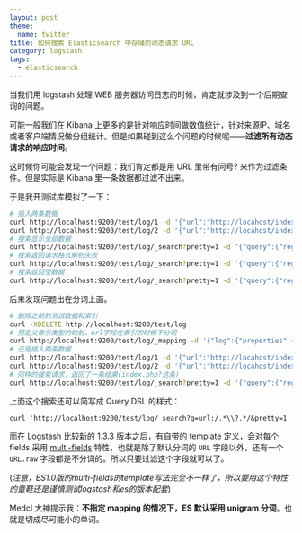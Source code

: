 ```yaml
---
layout: post
theme:
  name: twitter
title: 如何搜索 Elasticsearch 中存储的动态请求 URL
category: logstash
tags:
  - elasticsearch
---
```


当我们用 logstash 处理 WEB 服务器访问日志的时候，肯定就涉及到一个后期查询的问题。

可能一般我们在 Kibana 上更多的是针对响应时间做数值统计，针对来源IP、域名或者客户端情况做分组统计。但是如果碰到这么个问题的时候呢——**过滤所有动态请求的响应时间**。

这时候你可能会发现一个问题：我们肯定都是用 URL 里带有问号? 来作为过滤条件。但是实际是 Kibana 里一条数据都过滤不出来。

于是我开测试库模拟了一下：

```bash
# 插入两条数据
curl http://localhost:9200/test/log/1 -d '{"url":"http://locahost/index.html"}'
curl http://localhost:9200/test/log/2 -d '{"url":"http://locahost/index.php?key=value"}'
# 搜索显示全部数据
curl http://localhost:9200/test/log/_search?pretty=1 -d '{"query":{"regexp":{"url":{"value":".*"}}}}'
# 搜索返回请求格式解析失败
curl http://localhost:9200/test/log/_search?pretty=1 -d '{"query":{"regexp":{"url":{"value":"\?.*"}}}}'
# 搜索返回空数据
curl http://localhost:9200/test/log/_search?pretty=1 -d '{"query":{"regexp":{"url":{"value":".*\\?.*"}}}}'
```

后来发现问题出在分词上面。

```bash
# 删除之前的测试数据和索引
curl -XDELETE http://localhost:9200/test/log
# 预定义索引类型的映射，url字段在索引的时候不分词
curl http://localhost:9200/test/log/_mapping -d '{"log":{"properties":{"url":{"index":"not_analyzed","type":"string"}}}}'
# 还是插入两条数据
curl http://localhost:9200/test/log/1 -d '{"url":"http://locahost/index.html"}'
curl http://localhost:9200/test/log/2 -d '{"url":"http://locahost/index.php?key=value"}'
# 同样的搜索请求，返回了一条结果(index.php?这条)
curl http://localhost:9200/test/log/_search?pretty=1 -d '{"query":{"regexp":{"url":{"value":".*\\?.*"}}}}'
```

上面这个搜索还可以简写成 Query DSL 的样式：

```
curl 'http://localhost:9200/test/log/_search?q=url:/.*\\?.*/&pretty=1'
```

而在 Logstash 比较新的 1.3.3 版本之后，有自带的 template 定义，会对每个 fields 采用 [multi-fields](http://www.elasticsearch.org/guide/en/elasticsearch/reference/current/_multi_fields.html) 特性，也就是除了默认分词的 `URL` 字段以外，还有一个 `URL.raw` 字段都是不分词的。所以只要过滤这个字段就可以了。

(*注意，ES1.0版的multi-fields的template写法完全不一样了，所以要用这个特性的童鞋还是谨慎测试logstash和es的版本配套*)

Medcl 大神提示我：**不指定 mapping 的情况下，ES 默认采用 unigram 分词**。也就是切成尽可能小的单词。

